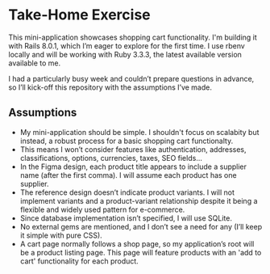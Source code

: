 # Take-Home Exercise

This mini-application showcases shopping cart functionality. I'm building it with Rails 8.0.1, which I’m eager to explore for the first time. I use rbenv locally and will be working with Ruby 3.3.3, the latest available version available to me.

I had a particularly busy week and couldn’t prepare questions in advance, so I’ll kick-off this repository with the assumptions I’ve made.

## Assumptions

* My mini-application should be simple. I shouldn't focus on scalabity but instead, a robust process for a basic shopping cart functionalty.
* This means I won’t consider features like authentication, addresses, classifications, options, currencies, taxes, SEO fields...
* In the Figma design, each product title appears to include a supplier name (after the first comma). I will assume each product has one supplier.
* The reference design doesn’t indicate product variants. I will not implement variants and a product-variant relationship despite it being a flexible and widely used pattern for e-commerce.
* Since database implementation isn’t specified, I will use SQLite.
* No external gems are mentioned, and I don’t see a need for any (I’ll keep it simple with pure CSS).
* A cart page normally follows a shop page, so my application’s root will be a product listing page. This page will feature products with an 'add to cart' functionality for each product.

